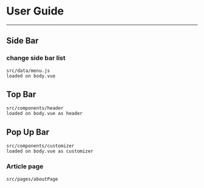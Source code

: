 # User Guide
------
## Side Bar
### change side bar list
    src/data/menu.js
    loaded on body.vue

## Top Bar
    src/components/header
    loaded on body.vue as header

## Pop Up Bar
    src/components/customizer
    loaded on body.vue as customizer

### Article page
    src/pages/aboutPage

